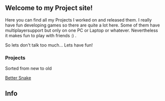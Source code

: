 ## Welcome to my Project site!

Here you can find all my Projects I worked on and released them. I really have fun developing games so there are quite a lot here. Some of them have multiplayersupport but only on one PC or Laptop or whatever. Nevertheless it makes fun to play with friends :) .

So lets don't talk too much... Lets have fun!

### Projects
Sorted from new to old

[Better Snake](https://github.com/Asecave/Better-Snake/raw/master/Better%20Snake%201.0.jar)

## Info
